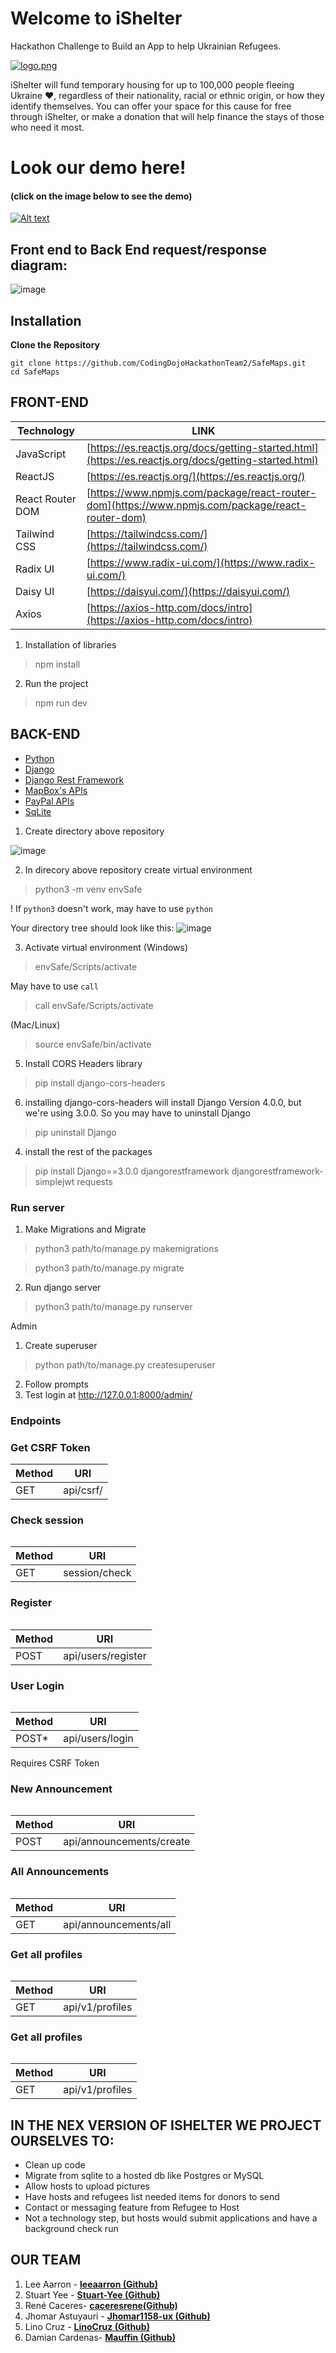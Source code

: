 # Welcome to iShelter
Hackathon Challenge to Build an App to help Ukrainian Refugees. 

[![logo.png](https://i.postimg.cc/T2z9mYrR/readme.png)](https://postimg.cc/G9jGnR7N)


iShelter will fund temporary housing for up to 100,000 people fleeing Ukraine ❤, regardless of their nationality, racial or ethnic origin, or how they identify themselves.
You can offer your space for this cause for free through iShelter, or make a donation that will help finance the stays of those who need it most.

# Look  our demo here! 
#### (click on the image below to see the demo)

[![Alt text](https://img.youtube.com/vi/b2wWidQYi98/0.jpg)](https://youtu.be/b2wWidQYi98)

<h2>Front end to Back End request/response diagram:</h2>

![image](https://user-images.githubusercontent.com/75331586/175826089-a347086b-1bef-4e9f-af63-ddb56b860e91.png)

## Installation
**Clone the Repository**
```
git clone https://github.com/CodingDojoHackathonTeam2/SafeMaps.git
cd SafeMaps
```
<h2>FRONT-END</h2>

| Technology | LINK |
| ------ | ------ |
| JavaScript | [https://es.reactjs.org/docs/getting-started.html](https://es.reactjs.org/docs/getting-started.html) |
| ReactJS | [https://es.reactjs.org/](https://es.reactjs.org/) |
| React Router DOM | [https://www.npmjs.com/package/react-router-dom](https://www.npmjs.com/package/react-router-dom) |
| Tailwind CSS | [https://tailwindcss.com/](https://tailwindcss.com/) |
| Radix UI | [https://www.radix-ui.com/](https://www.radix-ui.com/) |
| Daisy UI | [https://daisyui.com/](https://daisyui.com/) |
| Axios | [https://axios-http.com/docs/intro](https://axios-http.com/docs/intro) |

1) Installation of libraries
> npm install

2) Run the project
> npm run dev

<h2>BACK-END</h2>

- [Python](https://docs.python.org/3/)
- [Django](https://docs.djangoproject.com/en/4.0/)
- [Django Rest Framework](https://www.django-rest-framework.org/)
- [MapBox's APIs](https://docs.mapbox.com/api/overview/)
- [PayPal APIs](https://developer.paypal.com/home)
- [SqLite](https://www.sqlite.org/index.html)

1) Create directory above repository

![image](https://user-images.githubusercontent.com/75331586/175826024-b2789bd3-e51a-4362-8b67-56a3e88d7980.png)


2) In direcory above repository create virtual environment
> python3 -m venv envSafe

! If `python3` doesn't work, may have to use `python`

Your directory tree should look like this:
![image](https://user-images.githubusercontent.com/75331586/175825979-ce3f90c1-c547-4d7c-bb2d-a9bfd2acb01e.png)

3) Activate virtual environment 
(Windows)
> envSafe/Scripts/activate

May have to use `call`
> call envSafe/Scripts/activate

(Mac/Linux)
> source envSafe/bin/activate
5) Install CORS Headers library
>pip install django-cors-headers

6) installing django-cors-headers will install Django Version 4.0.0, but we're using 3.0.0. So you may have to uninstall Django
>pip uninstall Django

4) install the rest of the packages
>pip install Django==3.0.0 djangorestframework djangorestframework-simplejwt requests

<h3>Run server</h3>

1) Make Migrations and Migrate
> python3 path/to/manage.py makemigrations

> python3 path/to/manage.py migrate

2) Run django server
> python3 path/to/manage.py runserver

Admin
1) Create superuser
> python path/to/manage.py createsuperuser
2) Follow prompts
3) Test login at http://127.0.0.1:8000/admin/

<h3>Endpoints</h3>

<h3>Get CSRF Token</h3>
<table>
    <thead>
        <tr>
            <th>Method</th><th>URI</th>
        </tr>
    </thead>
    <tbody>
        <tr>
            <td>GET</td><td>api/csrf/</td>
        </tr>
    </tbody>
<table>

<h3>Check session</h3>
<table>
    <thead>
        <tr>
            <th>Method</th><th>URI</th>
        </tr>
    </thead>
    <tbody>
        <tr>
            <td>GET</td><td>session/check</td>
        </tr>
    </tbody>
<table>

<h3>Register</h3>
<table>
    <thead>
        <tr>
            <th>Method</th><th>URI</th>
        </tr>
    </thead>
    <tbody>
        <tr>
            <td>POST</td><td>api/users/register</td>
        </tr>
    </tbody>
<table>

<h3>User Login</h3>
<table>
    <thead>
        <tr>
            <th>Method</th><th>URI</th>
        </tr>
    </thead>
    <tbody>
        <tr>
            <td>POST*</td><td>api/users/login</td>
        </tr>
    </tbody>
<table>
Requires CSRF Token

<h3>New Announcement</h3>
<table>
    <thead>
        <tr>
            <th>Method</th><th>URI</th>
        </tr>
    </thead>
    <tbody>
        <tr>
            <td>POST</td><td>api/announcements/create</td>
        </tr>
    </tbody>
<table>

<h3>All Announcements</h3>
<table>
    <thead>
        <tr>
            <th>Method</th><th>URI</th>
        </tr>
    </thead>
    <tbody>
        <tr>
            <td>GET</td><td>api/announcements/all</td>
        </tr>
    </tbody>
<table>

<h3>Get all profiles</h3>
<table>
    <thead>
        <tr>
            <th>Method</th><th>URI</th>
        </tr>
    </thead>
    <tbody>
        <tr>
            <td>GET</td><td>api/v1/profiles</td>
        </tr>
    </tbody>
<table>

<h3>Get all profiles</h3>
<table>
    <thead>
        <tr>
            <th>Method</th><th>URI</th>
        </tr>
    </thead>
    <tbody>
        <tr>
            <td>GET</td><td>api/v1/profiles</td>
        </tr>
    </tbody>
<table>

<h2>IN THE NEX VERSION OF ISHELTER WE PROJECT OURSELVES TO: </h2>

- Clean up code
- Migrate from sqlite to a hosted db like Postgres or MySQL
- Allow hosts to upload pictures
- Have hosts and refugees list needed items for donors to send
- Contact or messaging feature from Refugee to Host
- Not a technology step, but hosts would submit applications and have a background check run



<h2>OUR TEAM</h2>

1. Lee Aarron - **[leeaarron (Github)](https://github.com/leeaarron)**
2. Stuart Yee - **[Stuart-Yee (Github)](https://github.com/Stuart-Yee)**
3. René Caceres- **[caceresrene(Github)](https://github.com/caceresrene)**
4. Jhomar Astuyauri - **[Jhomar1158-ux (Github)](https://github.com/Jhomar1158-ux)**
5. Lino Cruz - **[LinoCruz (Github)](https://github.com/LinoCruz)**
6. Damian Cardenas- **[Mauffin (Github)](https://github.com/Mauffin)**


